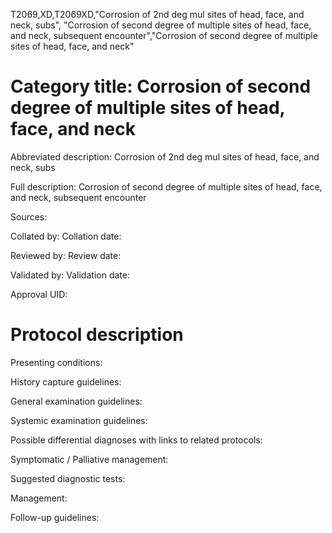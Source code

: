 T2069,XD,T2069XD,"Corrosion of 2nd deg mul sites of head, face, and neck, subs", "Corrosion of second degree of multiple sites of head, face, and neck, subsequent encounter","Corrosion of second degree of multiple sites of head, face, and neck"
# Category title: Corrosion of second degree of multiple sites of head, face, and neck

Abbreviated description: Corrosion of 2nd deg mul sites of head, face, and neck, subs

Full description: Corrosion of second degree of multiple sites of head, face, and neck, subsequent encounter

Sources:

Collated by:
Collation date:

Reviewed by:
Review date:

Validated by:
Validation date:

Approval UID:

# Protocol description

Presenting conditions:

History capture guidelines:

General examination guidelines:

Systemic examination guidelines:

Possible differential diagnoses with links to related protocols:

Symptomatic / Palliative management:

Suggested diagnostic tests:

Management:

Follow-up guidelines:
